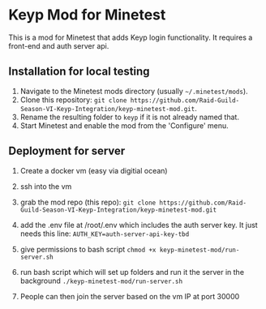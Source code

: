 # Keyp Mod for Minetest

This is a mod for Minetest that adds Keyp login functionality. It requires a front-end and auth server api.

## Installation for local testing

1. Navigate to the Minetest mods directory (usually `~/.minetest/mods`).
2. Clone this repository: `git clone https://github.com/Raid-Guild-Season-VI-Keyp-Integration/keyp-minetest-mod.git`.
3. Rename the resulting folder to `keyp` if it is not already named that.
4. Start Minetest and enable the mod from the 'Configure' menu.

## Deployment for server

1. Create a docker vm (easy via digitial ocean)

2. ssh into the vm

3. grab the mod repo (this repo): `git clone https://github.com/Raid-Guild-Season-VI-Keyp-Integration/keyp-minetest-mod.git`

4. add the .env file at /root/.env which includes the auth server key. It just needs this line: `AUTH_KEY=auth-server-api-key-tbd`

5. give permissions to bash script `chmod +x keyp-minetest-mod/run-server.sh`

6. run bash script which will set up folders and run it the server in the background `./keyp-minetest-mod/run-server.sh`

7. People can then join the server based on the vm IP at port 30000
